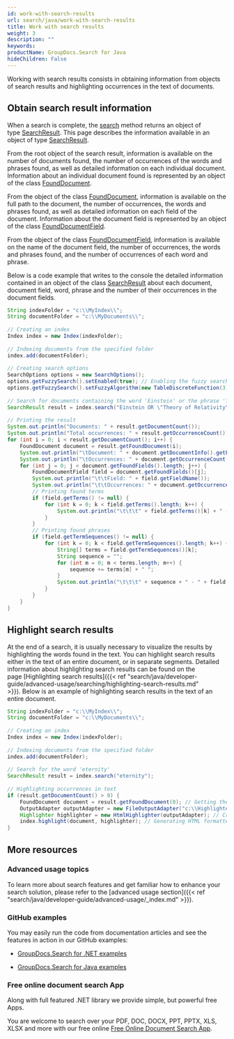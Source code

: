 ```yaml
---
id: work-with-search-results
url: search/java/work-with-search-results
title: Work with search results
weight: 3
description: ""
keywords: 
productName: GroupDocs.Search for Java
hideChildren: False
---
```

Working with search results consists in obtaining information from objects of search results and highlighting occurrences in the text of documents.

## Obtain search result information

When a search is complete, the [search](https://apireference.groupdocs.com/search/java/com.groupdocs.search/Index#search(java.lang.String)) method returns an object of type [SearchResult](https://apireference.groupdocs.com/search/java/com.groupdocs.search.results/SearchResult). This page describes the information available in an object of type [SearchResult](https://apireference.groupdocs.com/search/java/com.groupdocs.search.results/SearchResult).

From the root object of the search result, information is available on the number of documents found, the number of occurrences of the words and phrases found, as well as detailed information on each individual document. Information about an individual document found is represented by an object of the class [FoundDocument](https://apireference.groupdocs.com/search/java/com.groupdocs.search.results/FoundDocument).

From the object of the class [FoundDocument](https://apireference.groupdocs.com/search/java/com.groupdocs.search.results/FoundDocument), information is available on the full path to the document, the number of occurrences, the words and phrases found, as well as detailed information on each field of the document. Information about the document field is represented by an object of the class [FoundDocumentField](https://apireference.groupdocs.com/search/java/com.groupdocs.search.results/FoundDocumentField).

From the object of the class [FoundDocumentField](https://apireference.groupdocs.com/search/java/com.groupdocs.search.results/FoundDocumentField), information is available on the name of the document field, the number of occurrences, the words and phrases found, and the number of occurrences of each word and phrase.

Below is a code example that writes to the console the detailed information contained in an object of the class [SearchResult](https://apireference.groupdocs.com/search/java/com.groupdocs.search.results/SearchResult) about each document, document field, word, phrase and the number of their occurrences in the document fields.



```java
String indexFolder = "c:\\MyIndex\\";
String documentFolder = "c:\\MyDocuments\\";
 
// Creating an index
Index index = new Index(indexFolder);
 
// Indexing documents from the specified folder
index.add(documentFolder);
 
// Creating search options
SearchOptions options = new SearchOptions();
options.getFuzzySearch().setEnabled(true); // Enabling the fuzzy search
options.getFuzzySearch().setFuzzyAlgorithm(new TableDiscreteFunction(3)); // Setting the maximum number of differences to 3
 
// Search for documents containing the word 'Einstein' or the phrase 'Theory of Relativity'
SearchResult result = index.search("Einstein OR \"Theory of Relativity\"", options);
 
// Printing the result
System.out.println("Documents: " + result.getDocumentCount());
System.out.println("Total occurrences: " + result.getOccurrenceCount());
for (int i = 0; i < result.getDocumentCount(); i++) {
    FoundDocument document = result.getFoundDocument(i);
    System.out.println("\tDocument: " + document.getDocumentInfo().getFilePath());
    System.out.println("\tOccurrences: " + document.getOccurrenceCount());
    for (int j = 0; j < document.getFoundFields().length; j++) {
        FoundDocumentField field = document.getFoundFields()[j];
        System.out.println("\t\tField: " + field.getFieldName());
        System.out.println("\t\tOccurrences: " + document.getOccurrenceCount());
        // Printing found terms
        if (field.getTerms() != null) {
            for (int k = 0; k < field.getTerms().length; k++) {
                System.out.println("\t\t\t" + field.getTerms()[k] + " - " + field.getTermsOccurrences()[k]);
            }
        }
        // Printing found phrases
        if (field.getTermSequences() != null) {
            for (int k = 0; k < field.getTermSequences().length; k++) {
                String[] terms = field.getTermSequences()[k];
                String sequence = "";
                for (int m = 0; m < terms.length; m++) {
                    sequence += terms[m] + " ";
                }
                System.out.println("\t\t\t" + sequence + " - " + field.getTermSequencesOccurrences()[k]);
            }
        }
    }
}
```

## Highlight search results

At the end of a search, it is usually necessary to visualize the results by highlighting the words found in the text. You can highlight search results either in the text of an entire document, or in separate segments. Detailed information about highlighting search results can be found on the page [Highlighting search results]({{< ref "search/java/developer-guide/advanced-usage/searching/highlighting-search-results.md" >}}). Below is an example of highlighting search results in the text of an entire document.



```java
String indexFolder = "c:\\MyIndex\\";
String documentFolder = "c:\\MyDocuments\\";
 
// Creating an index
Index index = new Index(indexFolder);
 
// Indexing documents from the specified folder
index.add(documentFolder);
 
// Search for the word 'eternity'
SearchResult result = index.search("eternity");
 
// Highlighting occurrences in text
if (result.getDocumentCount() > 0) {
    FoundDocument document = result.getFoundDocument(0); // Getting the first found document
    OutputAdapter outputAdapter = new FileOutputAdapter("c:\\Highlighted.html"); // Creating an output adapter to the file
    Highlighter highlighter = new HtmlHighlighter(outputAdapter); // Creating the highlighter object
    index.highlight(document, highlighter); // Generating HTML formatted text with highlighted occurrences
}
```

## More resources

### Advanced usage topics

To learn more about search features and get familiar how to enhance your search solution, please refer to the [advanced usage section]({{< ref "search/java/developer-guide/advanced-usage/_index.md" >}}).

### GitHub examples

You may easily run the code from documentation articles and see the features in action in our GitHub examples:

*   [GroupDocs.Search for .NET examples](https://github.com/groupdocs-search/GroupDocs.Search-for-.NET)
    
*   [GroupDocs.Search for Java examples](https://github.com/groupdocs-search/GroupDocs.Search-for-Java)
    

### Free online document search App

Along with full featured .NET library we provide simple, but powerful free Apps.

You are welcome to search over your PDF, DOC, DOCX, PPT, PPTX, XLS, XLSX and more with our free online [Free Online Document Search App](https://products.groupdocs.app/search).
